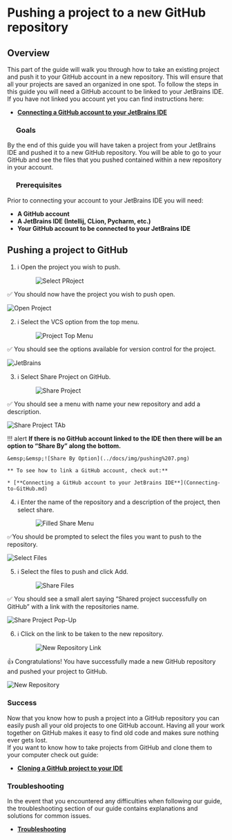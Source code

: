 # Pushing a project to a new GitHub repository

## Overview

This part of the guide will walk you through how to take an existing project and push it to your GitHub account in a new repository. This will ensure that all your projects are saved an organized in one spot. To follow the steps in this guide you will need a GitHub account to be linked to your JetBrains IDE.  
If you have not linked you account yet you can find instructions here:

* [**Connecting a GitHub account to your JetBrains IDE**](Connecting-to-GitHub.md)

### &emsp; Goals

By the end of this guide you will have taken a project from your JetBrains IDE and pushed it to a new GitHub repository. You will be able to go to your GitHub and see the files that you pushed contained within a new repository in your account.

### &emsp; Prerequisites

Prior to connecting your account to your JetBrains IDE you will need:  

* **A GitHub account**
* **A JetBrains IDE (Intellij, CLion, Pycharm, etc.)**
* **Your GitHub account to be connected to your JetBrains IDE**

## Pushing a project to GitHub

1. ℹ️ Open the project you wish to push.

    &emsp;&emsp;&emsp;![Select PRoject](../docs/img/pushing%201.png)

✅ You should now have the project you wish to push open.

![Open Project](../docs/img/pushing%202.png)

2. ℹ️ Select the VCS option from the top menu.

    &emsp;&emsp;&emsp;![Project Top Menu](../docs/img/pushing%203.png)

✅ You should see the options available for version control for the project.

![JetBrains](../docs/img/pushing%204.png)

3. ℹ️ Select Share Project on GitHub.

    &emsp;&emsp;&emsp;![Share Project](../docs/img/pushing%205.png)

✅ You should see a menu with name your new repository and add a description.

![Share Project TAb](../docs/img/pushing%206.png)

!!! alert
    **If there is no GitHub account linked to the IDE then there will be an option to “Share By” along the bottom.**

    &emsp;&emsp;![Share By Option](../docs/img/pushing%207.png)

    ** To see how to link a GitHub account, check out:**

    * [**Connecting a GitHub account to your JetBrains IDE**](Connecting-to-GitHub.md)

4. ℹ️ Enter the name of the repository and a description of the project, then select share.

    &emsp;&emsp;&emsp;![Filled Share Menu](../docs/img/pushing%208.png)

✅You should be prompted to select the files you want to push to the repository.

 ![Select Files](../docs/img/pushing%209.png)

5. ℹ️ Select the files to push and click Add.

    &emsp;&emsp;&emsp;![Share Files](../docs/img/pushing%2010.png)

✅ You should see a small alert saying “Shared project successfully on GitHub”
with a link with the repositories name.

![Share Project Pop-Up](../docs/img/pushing%2011.png)

6. ℹ️ Click on the link to be taken to the new repository.

    &emsp;&emsp;&emsp;![New Repository Link](../docs/img/pushing%2012.png)

👍  Congratulations! You have successfully made a new GitHub repository and pushed your project to GitHub.

![New Repository](../docs/img/pushing%2013.png)

### Success

Now that you know how to push a project into a GitHub repository you can easily push all your old projects to one GitHub account. Having all your work together on GitHub makes it easy to find old code and makes sure nothing ever gets lost.  
If you want to know how to take projects from GitHub and clone them to your computer check out guide:

* [**Cloning a GitHub project to your IDE**](Cloning-a-GitHub-project.md)

### Troubleshooting

In the event that you encountered any difficulties when following our guide, the troubleshooting section of our guide contains explanations and solutions for common issues.

* [**Troubleshooting**](TroubleShooting.md)
